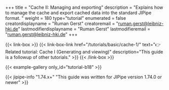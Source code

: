 +++
title = "Cache II: Managing and exporting"
description = "Explains how to manage the cache and export cached data into the standard JIPipe format. "
weight = 180
type="tutorial"
enumerated = false
creatordisplayname = "Ruman Gerst"
creatoremail = "ruman.gerst@leibniz-hki.de"
lastmodifierdisplayname = "Ruman Gerst"
lastmodifieremail = "ruman.gerst@leibniz-hki.de"
+++

{{< link-box >}}
    {{< link-box-link href="/tutorials/basic/cache-1/" text="👉 Related tutorial: Cache I (Generating and viewing)" description="This guide is a followup of other tutorials." >}}
{{< /link-box >}}

{{< example-gallery only_id="tutorial-b18" >}}

{{< jipipe-info "1.74.x+" "This guide was written for JIPipe version 1.74.0 or newer" >}}